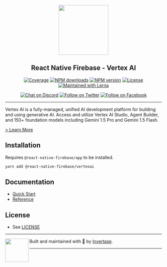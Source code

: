 <p align="center">
  <a href="https://rnfirebase.io">
    <img width="160px" src="https://i.imgur.com/JIyBtKW.png"><br/>
  </a>
  <h2 align="center">React Native Firebase - Vertex AI</h2>
</p>

<p align="center">
  <a href="https://api.rnfirebase.io/coverage/vertexai/detail"><img src="https://api.rnfirebase.io/coverage/vertexai/badge?style=flat-square" alt="Coverage"></a>
  <a href="https://www.npmjs.com/package/@react-native-firebase/vertexai"><img src="https://img.shields.io/npm/dm/@react-native-firebase/vertexai.svg?style=flat-square" alt="NPM downloads"></a>
  <a href="https://www.npmjs.com/package/@react-native-firebase/vertexai"><img src="https://img.shields.io/npm/v/@react-native-firebase/vertexai.svg?style=flat-square" alt="NPM version"></a>
  <a href="/LICENSE"><img src="https://img.shields.io/npm/l/react-native-firebase.svg?style=flat-square" alt="License"></a>
  <a href="https://lerna.js.org/"><img src="https://img.shields.io/badge/maintained%20with-lerna-cc00ff.svg?style=flat-square" alt="Maintained with Lerna"></a>
</p>

<p align="center">
  <a href="https://invertase.link/discord"><img src="https://img.shields.io/discord/295953187817521152.svg?style=flat-square&colorA=7289da&label=Chat%20on%20Discord" alt="Chat on Discord"></a>
  <a href="https://twitter.com/rnfirebase"><img src="https://img.shields.io/twitter/follow/rnfirebase.svg?style=flat-square&colorA=1da1f2&colorB=&label=Follow%20on%20Twitter" alt="Follow on Twitter"></a>
  <a href="https://www.facebook.com/groups/rnfirebase"><img src="https://img.shields.io/badge/Follow%20on%20Facebook-4172B8?logo=facebook&style=flat-square&logoColor=fff" alt="Follow on Facebook"></a>
</p>

---

Vertex AI is a fully-managed, unified AI development platform for building and using generative AI. Access and utilize Vertex AI Studio, Agent Builder, and 150+ foundation models including Gemini 1.5 Pro and Gemini 1.5 Flash.

[> Learn More](https://firebase.google.com/docs/vertex-ai/)

## Installation

Requires `@react-native-firebase/app` to be installed.

```bash
yarn add @react-native-firebase/vertexai
```

## Documentation

- [Quick Start](https://rnfirebase.io/vertexai/usage)
- [Reference](https://rnfirebase.io/reference/vertexai)

## License

- See [LICENSE](/LICENSE)

---

<p>
  <img align="left" width="75px" src="https://static.invertase.io/assets/invertase-logo-small.png">
  <p align="left">
    Built and maintained with 💛 by <a href="https://invertase.io">Invertase</a>.
  </p>
</p>

---
